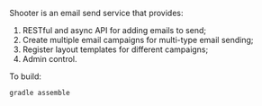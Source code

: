 Shooter is an email send service that provides:

1. RESTful and async API for adding emails to send;
2. Create multiple email campaigns for multi-type email sending;
3. Register layout templates for different campaigns;
4. Admin control.

To build:

	gradle assemble
